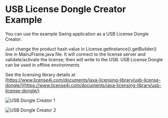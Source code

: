 # USB License Dongle Creator Example

You can use the example Swing application as a USB License Dongle Creator.

Just change the product hash value in License.getInstance().getBuilder() line in MainJFrame.java file.
It will connect to the license server and validate/activate the license; then will write to the USB. USB License Dongle can be used in offline environments

See the licensing library details at [https://www.license4j.com/documents/java-licensing-library/usb-license-dongle/](https://www.license4j.com/documents/java-licensing-library/usb-license-dongle/)

![USB Dongle Creator 1](https://www.license4j.com/_images/usb1.png "example screenshot 1")

![USB Dongle Creator 2](https://www.license4j.com/_images/usb2.png "example screenshot 2")
